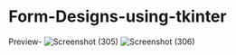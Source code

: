 # Form-Designs-using-tkinter

Preview-
![Screenshot (305)](https://github.com/manaliiidixit/Form-Designs-using-tkinter/assets/112846161/efb442bf-103e-45d3-ad5b-e19b8a6af8df)
![Screenshot (306)](https://github.com/manaliiidixit/Form-Designs-using-tkinter/assets/112846161/6e7fb4e8-fe3c-4ca4-9e14-9a00156fd9b4)
